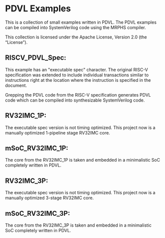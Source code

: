 # PDVL Examples

This is a collection of small examples written in PDVL. The PDVL examples can be compiled into SystemVerilog code using the MRPHS compiler.

This collection is licensed under the Apache License, Version 2.0 (the “License”).

## RISCV_PDVL_Spec:  

This example has an "executable spec" character. The original RISC-V specification was extended to include individual transactions similar to instructions right at the location where the instruction is specified in the document.

Grepping the PDVL code from the RISC-V specification generates PDVL code which can be compiled into synthesizable SystemVerilog code.

## RV32IMC_1P:

The executable spec version is not timing optimized. This project now is a manually optimized 1-pipeline stage RV32IMC core.

## mSoC_RV32IMC_1P:

The core from the RV32IMC_1P is taken and embedded in a minimalistic SoC completely written in PDVL. 

## RV32IMC_3P:

The executable spec version is not timing optimized. This project now is a manually optimized 3-stage RV32IMC core.

## mSoC_RV32IMC_3P:

The core from the RV32IMC_3P is taken and embedded in a minimalistic SoC completely written in PDVL. 


